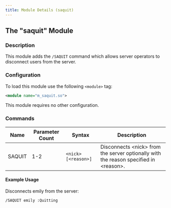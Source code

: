 ```yaml
---
title: Module Details (saquit)
---
```


## The "saquit" Module

### Description

This module adds the `/SAQUIT` command which allows server operators to disconnect users from the server.

### Configuration

To load this module use the following `<module>` tag:

```xml
<module name="m_saquit.so">
```

This module requires no other configuration.

### Commands

Name   | Parameter Count | Syntax              | Description
------ | --------------- | ------------------- | -----------
SAQUIT | 1-2             | `<nick> [<reason>]` | Disconnects &lt;nick&gt; from the server optionally with the reason specified in &lt;reason&gt;.

#### Example Usage

Disconnects emily from the server:

```plaintext
/SAQUIT emily :Quitting
```
